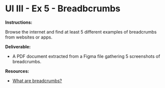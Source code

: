 # UI III - Ex 5 - Breadbcrumbs

**Instructions:** 

Browse the internet and find at least 5 different examples of breadcrumbs from websites or apps. 

**Deliverable:**

- A PDF document extracted from a Figma file gathering 5 screenshots of breadcrumbs.

**Resources:**

- [What are breadcrumbs?](https://www.seoptimer.com/blog/breadcrumbs-website/)
